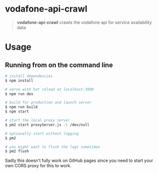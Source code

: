 # vodafone-api-crawl
> **vodafone-api-crawl** crawls the vodafone api for service availability data

# Usage
## Running from on the command line
```bash
# install dependencies
$ npm install

# serve with hot reload at localhost:3000
$ npm run dev

# build for production and launch server
$ npm run build
$ npm start

# start the local proxy server
$ pm2 start proxyServer.js -l /dev/null

# optionally start without logging
$ pm2 

# you might want to flush the logs sometimes
$ pm2 flush
```

Sadly this doesn't fully work on GitHub pages since you need to start your own CORS proxy for this to work.
